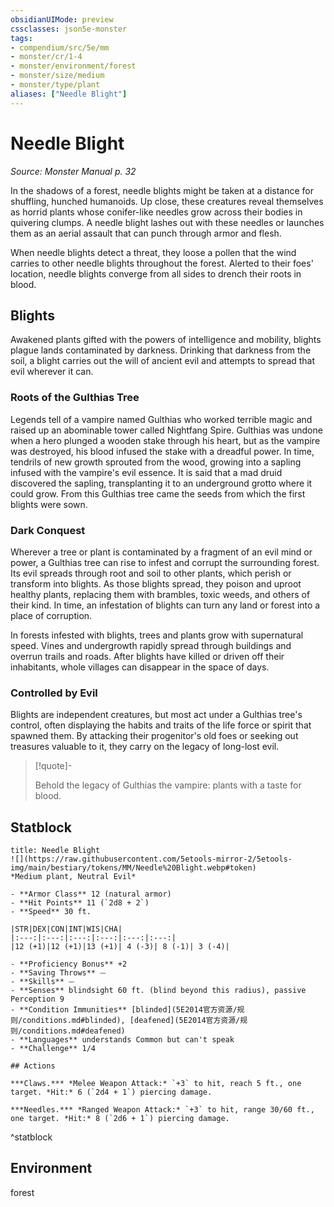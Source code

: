 ```yaml
---
obsidianUIMode: preview
cssclasses: json5e-monster
tags:
- compendium/src/5e/mm
- monster/cr/1-4
- monster/environment/forest
- monster/size/medium
- monster/type/plant
aliases: ["Needle Blight"]
---
```

# Needle Blight
*Source: Monster Manual p. 32*  

In the shadows of a forest, needle blights might be taken at a distance for shuffling, hunched humanoids. Up close, these creatures reveal themselves as horrid plants whose conifer-like needles grow across their bodies in quivering clumps. A needle blight lashes out with these needles or launches them as an aerial assault that can punch through armor and flesh.

When needle blights detect a threat, they loose a pollen that the wind carries to other needle blights throughout the forest. Alerted to their foes' location, needle blights converge from all sides to drench their roots in blood.

## Blights

Awakened plants gifted with the powers of intelligence and mobility, blights plague lands contaminated by darkness. Drinking that darkness from the soil, a blight carries out the will of ancient evil and attempts to spread that evil wherever it can.

### Roots of the Gulthias Tree

Legends tell of a vampire named Gulthias who worked terrible magic and raised up an abominable tower called Nightfang Spire. Gulthias was undone when a hero plunged a wooden stake through his heart, but as the vampire was destroyed, his blood infused the stake with a dreadful power. In time, tendrils of new growth sprouted from the wood, growing into a sapling infused with the vampire's evil essence. It is said that a mad druid discovered the sapling, transplanting it to an underground grotto where it could grow. From this Gulthias tree came the seeds from which the first blights were sown.

### Dark Conquest

Wherever a tree or plant is contaminated by a fragment of an evil mind or power, a Gulthias tree can rise to infest and corrupt the surrounding forest. Its evil spreads through root and soil to other plants, which perish or transform into blights. As those blights spread, they poison and uproot healthy plants, replacing them with brambles, toxic weeds, and others of their kind. In time, an infestation of blights can turn any land or forest into a place of corruption.

In forests infested with blights, trees and plants grow with supernatural speed. Vines and undergrowth rapidly spread through buildings and overrun trails and roads. After blights have killed or driven off their inhabitants, whole villages can disappear in the space of days.

### Controlled by Evil

Blights are independent creatures, but most act under a Gulthias tree's control, often displaying the habits and traits of the life force or spirit that spawned them. By attacking their progenitor's old foes or seeking out treasures valuable to it, they carry on the legacy of long-lost evil.

> [!quote]-  
> 
> Behold the legacy of Gulthias the vampire: plants with a taste for blood.


## Statblock

```ad-statblock
title: Needle Blight
![](https://raw.githubusercontent.com/5etools-mirror-2/5etools-img/main/bestiary/tokens/MM/Needle%20Blight.webp#token)
*Medium plant, Neutral Evil*

- **Armor Class** 12 (natural armor)
- **Hit Points** 11 (`2d8 + 2`)
- **Speed** 30 ft.

|STR|DEX|CON|INT|WIS|CHA|
|:---:|:---:|:---:|:---:|:---:|:---:|
|12 (+1)|12 (+1)|13 (+1)| 4 (-3)| 8 (-1)| 3 (-4)|

- **Proficiency Bonus** +2
- **Saving Throws** ⏤
- **Skills** ⏤
- **Senses** blindsight 60 ft. (blind beyond this radius), passive Perception 9
- **Condition Immunities** [blinded](5E2014官方资源/规则/conditions.md#blinded), [deafened](5E2014官方资源/规则/conditions.md#deafened)
- **Languages** understands Common but can't speak
- **Challenge** 1/4

## Actions

***Claws.*** *Melee Weapon Attack:* `+3` to hit, reach 5 ft., one target. *Hit:* 6 (`2d4 + 1`) piercing damage.

***Needles.*** *Ranged Weapon Attack:* `+3` to hit, range 30/60 ft., one target. *Hit:* 8 (`2d6 + 1`) piercing damage.
```
^statblock

## Environment

forest